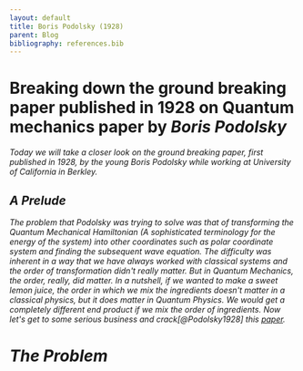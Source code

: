 ```yaml
---
layout: default
title: Boris Podolsky (1928)
parent: Blog
bibliography: references.bib
---
```


# Breaking down the ground breaking paper published in 1928 on Quantum mechanics paper by <em>Boris Podolsky<em>

Today we will take a closer look on the ground breaking paper, first published in 1928, by the young Boris Podolsky while working at University of California in Berkley.

## A Prelude
The problem that Podolsky was trying to solve was that of transforming the Quantum Mechanical Hamiltonian (A sophisticated terminology for the energy of the system) into other coordinates such as polar coordinate system and finding the subsequent wave equation. The difficulty was inherent in a way that we have always worked with classical systems and the order of transformation didn't really matter. But in Quantum Mechanics, the order, *really*, did matter. In a nutshell, if we wanted to make a sweet lemon juice, the order in which we mix the ingredients doesn't matter in a classical physics, but it does matter in Quantum Physics. We would get a completely different end product if we mix the order of ingredients. Now let's get to some serious business and crack[@Podolsky1928] this [paper](https://journals.aps.org/pr/abstract/10.1103/PhysRev.32.812).

# The Problem



